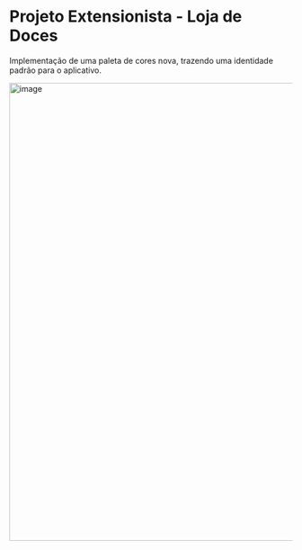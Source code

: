 # Projeto Extensionista - Loja de Doces

Implementação de uma paleta de cores nova, trazendo uma identidade padrão para o aplicativo.

<img width="508" height="814" alt="image" src="https://github.com/user-attachments/assets/7636054e-022e-4edd-98f6-b7978332c40d" />

